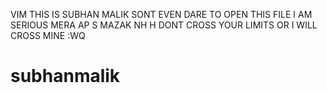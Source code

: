 VIM
THIS IS SUBHAN MALIK 
SONT EVEN DARE TO OPEN THIS FILE
I AM SERIOUS 
MERA AP S MAZAK NH H 
DONT CROSS YOUR LIMITS 
OR I WILL CROSS MINE
:WQ
# subhanmalik
